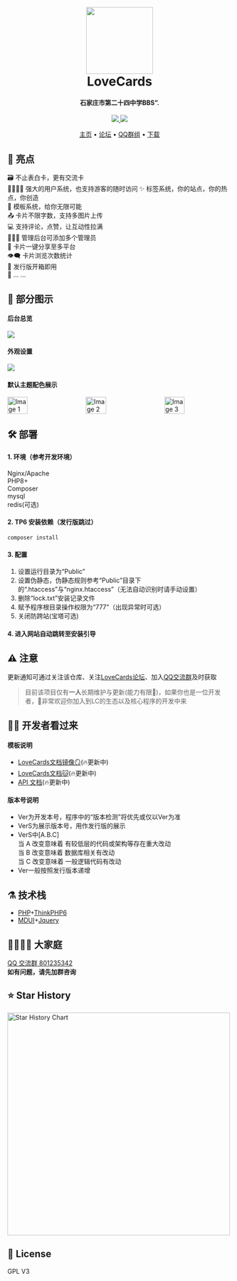 <h1 align="center">
  <br>
  <a href="https://www.sjz24z.com/cmshtml/xxjj/33.any" alt="logo" ><img src="https://s11.ax1x.com/2024/01/11/pFCilx1.png" width="150"/></a>
  <br>
  LoveCards
  <br>
</h1>
<h4 align="center">石家庄市第二十四中学BBS”.</h4>

<p align="center">
  <a href="https://github.com/zhiguai/LoveCards/releases">
    <img src="https://img.shields.io/github/v/release/zhiguai/LoveCards?include_prereleases&style=flat-square" />
  </a>
  <img src="https://img.shields.io/github/stars/zhiguai/LoveCards?style=social">
</p>

<p align="center">
  <a href="https://lovecards.cn">主页</a> •
  <a href="https://forum.lovecards.cn">论坛</a> •
  <a href="https://jq.qq.com/?_wv=1027&k=QTRjFYyB">QQ群组</a> •
  <a href="https://github.com/zhiguai/LoveCards/releases">下载</a>
</p>

## 🌟 亮点

🗃️ 不止表白卡，更有交流卡  
👨‍👩‍👧‍👦 强大的用户系统，也支持游客的随时访问
✨ 标签系统，你的站点，你的热点，你创造  
💙 模板系统，给你无限可能  
📤 卡片不限字数，支持多图片上传  
💻 支持评论，点赞，让互动性拉满  
👩‍👧‍👦 管理后台可添加多个管理员  
🔗 卡片一键分享至多平台  
👁️‍🗨️ 卡片浏览次数统计  
🚀 发行版开箱即用  
🌈 ... ...

## 👀 部分图示

#### 后台总览
<img src="https://s11.ax1x.com/2024/01/11/pFCifRs.jpg">  

#### 外观设置
<img src="https://s11.ax1x.com/2024/01/11/pFCiDMt.jpg">

#### 默认主题配色展示
<div style="display: flex; justify-content: space-between;">
    <img src="https://s11.ax1x.com/2024/01/11/pFCitaD.jpg" style="width: 30%;" alt="Image 1">
    <img src="https://s11.ax1x.com/2024/01/11/pFCi8r6.jpg" style="width: 30%;" alt="Image 2">
    <img src="https://s11.ax1x.com/2024/01/11/pFCiYVO.jpg" style="width: 30%;" alt="Image 3">
</div>

## 🛠️ 部署

#### 1. 环境（参考开发环境）

Nginx/Apache  
PHP8+  
Composer  
mysql  
redis(可选)  

#### 2. TP6 安装依赖（发行版跳过）

`composer install`

#### 3. 配置

1. 设置运行目录为“Public”
2. 设置伪静态，伪静态规则参考“Public”目录下的“.htaccess”与“nginx.htaccess”（无法自动识别时请手动设置）
3. 删除“lock.txt”安装记录文件
4. 赋予程序根目录操作权限为“777”（出现异常时可选）
5. 关闭防跨站(宝塔可选)

#### 4. 进入网站自动跳转至安装引导

## ⚠️ 注意

更新通知可通过关注该仓库、关注[LoveCards论坛](https://forum.lovecards.cn)、加入[QQ交流群](https://jq.qq.com/?_wv=1027&k=QTRjFYyB)及时获取  
> 目前该项目仅有**一人**长期维护与更新(能力有限🥵)，如果你也是一位开发者，🥰非常欢迎你加入到LC的生态以及核心程序的开发中来

## 👨‍💻 开发者看过来

#### 模板说明

-   <a href="https://docs.lovecards.cn">LoveCards文档镜像🪞</a>(🔥更新中)
-   <a href="https://lovecards.github.io">LoveCards文档🐱</a>(🔥更新中)
-   <a href="https://console-docs.apipost.cn/preview/ad83ecdb4f10e38b/e187796270055b7b">API 文档</a>(🔥更新中)

#### 版本号说明  
-   Ver为开发本号，程序中的“版本检测”将优先或仅以Ver为准
-   VerS为展示版本号，用作发行版的展示
-   VerS中[A.B.C]  
    当 A 改变意味着 有较低层的代码或架构等存在重大改动  
    当 B 改变意味着 数据库相关有改动  
    当 C 改变意味着 一般逻辑代码有改动
-   Ver一般按照发行版本递增 

## ⚗️ 技术栈

-   [PHP](https://www.php.net "PHP")+[ThinkPHP6](https://www.thinkphp.cn/ "ThinkPHP6")
-   [MDUI](https://www.mdui.org/ "MDUI")+[Jquery](https://jquery.com/ "Jquery")

## 👯‍♀️👯‍♂ 大家庭

<a href="https://jq.qq.com/?_wv=1027&k=QTRjFYyB">QQ 交流群 801235342</a>  
**如有问题，请先加群咨询**

## ⭐ Star History

<a href="https://github.com/zhiguai/LoveCards/stargazers">
    <img width="500" alt="Star History Chart" src="https://api.star-history.com/svg?repos=zhiguai/LoveCards&type=Date">
</a> 

## 📜 License
GPL V3
